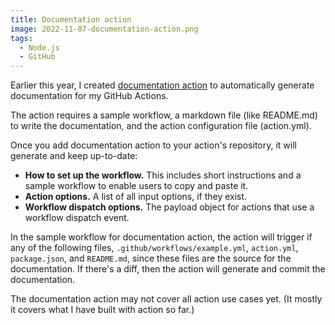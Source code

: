 ```yaml
---
title: Documentation action
image: 2022-11-07-documentation-action.png
tags:
  - Node.js
  - GitHub
---
```


Earlier this year, I created [documentation action](https://github.com/katydecorah/documentation-action) to automatically generate documentation for my GitHub Actions.

The action requires a sample workflow, a markdown file (like README.md) to write the documentation, and the action configuration file (action.yml).

Once you add documentation action to your action's repository, it will generate and keep up-to-date:

- **How to set up the workflow.** This includes short instructions and a sample workflow to enable users to copy and paste it.
- **Action options.** A list of all input options, if they exist.
- **Workflow dispatch options.** The payload object for actions that use a workflow dispatch event.

In the sample workflow for documentation action, the action will trigger if any of the following files, `.github/workflows/example.yml`, `action.yml`, `package.json`, and `README.md`, since these files are the source for the documentation. If there's a diff, then the action will generate and commit the documentation.

The documentation action may not cover all action use cases yet. (It mostly it covers what I have built with action so far.)
